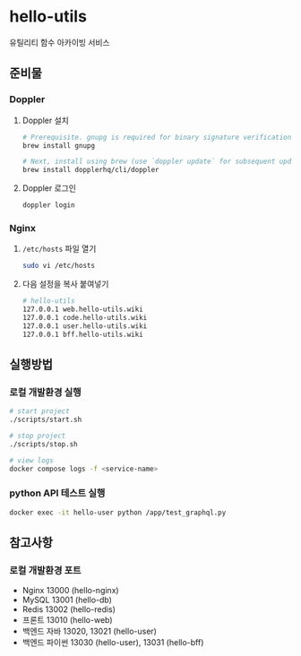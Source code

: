 # hello-utils
유틸리티 함수 아카이빙 서비스

## 준비물

### Doppler

1. Doppler 설치

    ```sh
    # Prerequisite. gnupg is required for binary signature verification
    brew install gnupg

    # Next, install using brew (use `doppler update` for subsequent updates)
    brew install dopplerhq/cli/doppler
    ```

2. Doppler 로그인

    ```sh
    doppler login
    ```

### Nginx

1. `/etc/hosts` 파일 열기

    ```sh
    sudo vi /etc/hosts
    ```

2. 다음 설정을 복사 붙여넣기

    ```sh
    # hello-utils
    127.0.0.1 web.hello-utils.wiki
    127.0.0.1 code.hello-utils.wiki
    127.0.0.1 user.hello-utils.wiki
    127.0.0.1 bff.hello-utils.wiki
    ```

## 실행방법

### 로컬 개발환경 실행
```sh
# start project
./scripts/start.sh

# stop project
./scripts/stop.sh

# view logs
docker compose logs -f <service-name>
```

### python API 테스트 실행
``` sh
docker exec -it hello-user python /app/test_graphql.py
```

## 참고사항

### 로컬 개발환경 포트

* Nginx 13000 (hello-nginx)
* MySQL 13001 (hello-db)
* Redis 13002 (hello-redis)
* 프론트 13010 (hello-web)
* 백엔드 자바 13020, 13021 (hello-user)
* 백엔드 파이썬 13030 (hello-user), 13031 (hello-bff)